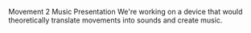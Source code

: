 Movement 2 Music
Presentation
We're working on a device that would theoretically translate movements into sounds and create music.
